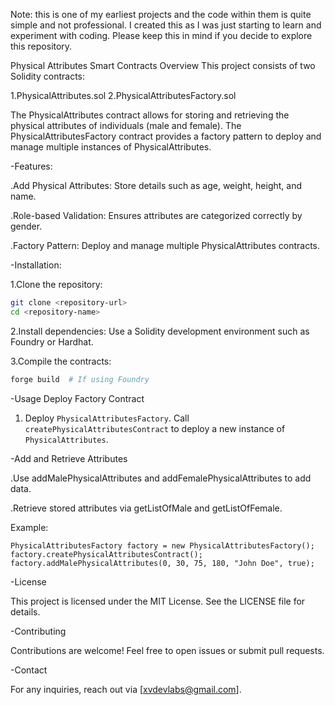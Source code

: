 Note: this is one of my earliest projects and the code within them is quite simple and not professional. I created this as I was just starting to learn and experiment with coding. Please keep this in mind if you decide to explore this repository.

Physical Attributes Smart Contracts
Overview
This project consists of two Solidity contracts:

1.PhysicalAttributes.sol
2.PhysicalAttributesFactory.sol

The PhysicalAttributes contract allows for storing and retrieving the physical attributes of individuals (male and female). The PhysicalAttributesFactory contract provides a factory pattern to deploy and manage multiple instances of PhysicalAttributes.

-Features:

.Add Physical Attributes: Store details such as age, weight, height, and name.

.Role-based Validation: Ensures attributes are categorized correctly by gender.

.Factory Pattern: Deploy and manage multiple PhysicalAttributes contracts.



-Installation:

1.Clone the repository:

```bash
git clone <repository-url>  
cd <repository-name>
```
2.Install dependencies:
Use a Solidity development environment such as Foundry or Hardhat.

3.Compile the contracts:

```bash
forge build  # If using Foundry
```

-Usage
Deploy Factory Contract

1. Deploy ```PhysicalAttributesFactory```.
Call ```createPhysicalAttributesContract``` to deploy a new instance of ```PhysicalAttributes```.

-Add and Retrieve Attributes

.Use addMalePhysicalAttributes and addFemalePhysicalAttributes to add data.

.Retrieve stored attributes via getListOfMale and getListOfFemale.

Example:

```solidity
PhysicalAttributesFactory factory = new PhysicalAttributesFactory();  
factory.createPhysicalAttributesContract();  
factory.addMalePhysicalAttributes(0, 30, 75, 180, "John Doe", true);
```

-License

This project is licensed under the MIT License. See the LICENSE file for details.

-Contributing

Contributions are welcome! Feel free to open issues or submit pull requests.

-Contact

For any inquiries, reach out via [xvdevlabs@gmail.com].
